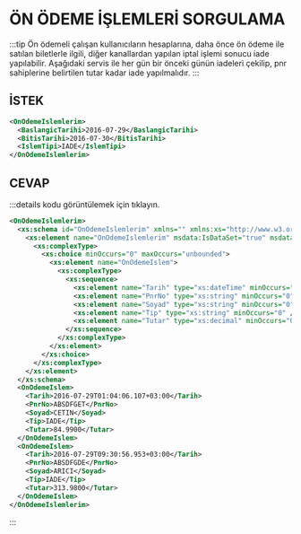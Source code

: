 # ÖN ÖDEME İŞLEMLERİ SORGULAMA

:::tip
Ön ödemeli çalışan kullanıcıların hesaplarına, daha önce ön ödeme ile satılan biletlerle ilgili, diğer kanallardan yapılan iptal işlemi sonucu iade yapılabilir. Aşağıdaki servis ile her gün bir önceki günün iadeleri çekilip, pnr sahiplerine belirtilen tutar kadar iade yapılmalıdır.
:::

## İSTEK

```xml
<OnOdemeIslemlerim>
  <BaslangicTarihi>2016-07-29</BaslangicTarihi>
  <BitisTarihi>2016-07-30</BitisTarihi>
  <IslemTipi>IADE</IslemTipi>
</OnOdemeIslemlerim>
```

## CEVAP

:::details kodu görüntülemek için tıklayın.

```xml
<OnOdemeIslemlerim>
  <xs:schema id="OnOdemeIslemlerim" xmlns="" xmlns:xs="http://www.w3.org/2001/XMLSchema" xmlns:msdata="urn:schemas-microsoft-com:xml-msdata">
    <xs:element name="OnOdemeIslemlerim" msdata:IsDataSet="true" msdata:MainDataTable="OnOdemeIslem" msdata:Locale="">
      <xs:complexType>
        <xs:choice minOccurs="0" maxOccurs="unbounded">
          <xs:element name="OnOdemeIslem">
            <xs:complexType>
              <xs:sequence>
                <xs:element name="Tarih" type="xs:dateTime" minOccurs="0" />
                <xs:element name="PnrNo" type="xs:string" minOccurs="0" />
                <xs:element name="Soyad" type="xs:string" minOccurs="0" />
                <xs:element name="Tip" type="xs:string" minOccurs="0" />
                <xs:element name="Tutar" type="xs:decimal" minOccurs="0" />
              </xs:sequence>
            </xs:complexType>
          </xs:element>
        </xs:choice>
      </xs:complexType>
    </xs:element>
  </xs:schema>
  <OnOdemeIslem>
    <Tarih>2016-07-29T01:04:06.107+03:00</Tarih>
    <PnrNo>ABSDFGET</PnrNo>
    <Soyad>CETIN</Soyad>
    <Tip>IADE</Tip>
    <Tutar>84.9900</Tutar>
  </OnOdemeIslem>
  <OnOdemeIslem>
    <Tarih>2016-07-29T09:30:56.953+03:00</Tarih>
    <PnrNo>ABSDFGDE</PnrNo>
    <Soyad>ARICI</Soyad>
    <Tip>IADE</Tip>
    <Tutar>313.9800</Tutar>
  </OnOdemeIslem>
</OnOdemeIslemlerim>
```

:::
